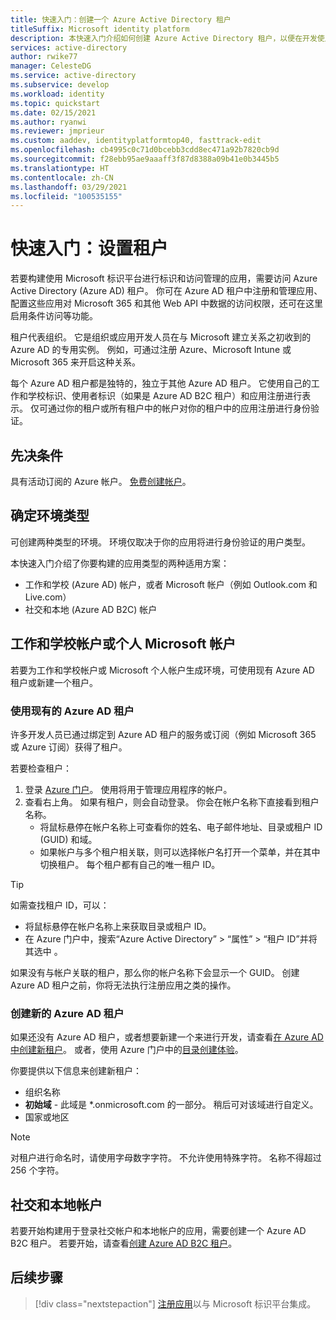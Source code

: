 ```yaml
---
title: 快速入门：创建一个 Azure Active Directory 租户
titleSuffix: Microsoft identity platform
description: 本快速入门介绍如何创建 Azure Active Directory 租户，以便在开发使用 Microsoft 标识平台进行身份验证和授权的应用程序时使用。
services: active-directory
author: rwike77
manager: CelesteDG
ms.service: active-directory
ms.subservice: develop
ms.workload: identity
ms.topic: quickstart
ms.date: 02/15/2021
ms.author: ryanwi
ms.reviewer: jmprieur
ms.custom: aaddev, identityplatformtop40, fasttrack-edit
ms.openlocfilehash: cb4995c0c71d0bcebb3cdd8ec471a92b7820cb9d
ms.sourcegitcommit: f28ebb95ae9aaaff3f87d8388a09b41e0b3445b5
ms.translationtype: HT
ms.contentlocale: zh-CN
ms.lasthandoff: 03/29/2021
ms.locfileid: "100535155"
---
```

# <a name="quickstart-set-up-a-tenant"></a>快速入门：设置租户

若要构建使用 Microsoft 标识平台进行标识和访问管理的应用，需要访问 Azure Active Directory (Azure AD) 租户。 你可在 Azure AD 租户中注册和管理应用、配置这些应用对 Microsoft 365 和其他 Web API 中数据的访问权限，还可在这里启用条件访问等功能。

租户代表组织。 它是组织或应用开发人员在与 Microsoft 建立关系之初收到的 Azure AD 的专用实例。 例如，可通过注册 Azure、Microsoft Intune 或 Microsoft 365 来开启这种关系。

每个 Azure AD 租户都是独特的，独立于其他 Azure AD 租户。 它使用自己的工作和学校标识、使用者标识（如果是 Azure AD B2C 租户）和应用注册进行表示。 仅可通过你的租户或所有租户中的帐户对你的租户中的应用注册进行身份验证。

## <a name="prerequisites"></a>先决条件

具有活动订阅的 Azure 帐户。 [免费创建帐户](https://azure.microsoft.com/free/?WT.mc_id=A261C142F)。

## <a name="determining-the-environment-type"></a>确定环境类型

可创建两种类型的环境。 环境仅取决于你的应用将进行身份验证的用户类型。 

本快速入门介绍了你要构建的应用类型的两种适用方案：

* 工作和学校 (Azure AD) 帐户，或者 Microsoft 帐户（例如 Outlook.com 和 Live.com）
* 社交和本地 (Azure AD B2C) 帐户

## <a name="work-and-school-accounts-or-personal-microsoft-accounts"></a>工作和学校帐户或个人 Microsoft 帐户

若要为工作和学校帐户或 Microsoft 个人帐户生成环境，可使用现有 Azure AD 租户或新建一个租户。
### <a name="use-an-existing-azure-ad-tenant"></a>使用现有的 Azure AD 租户

许多开发人员已通过绑定到 Azure AD 租户的服务或订阅（例如 Microsoft 365 或 Azure 订阅）获得了租户。

若要检查租户：

1. 登录 <a href="https://portal.azure.com/" target="_blank">Azure 门户</a>。 使用将用于管理应用程序的帐户。
1. 查看右上角。 如果有租户，则会自动登录。 你会在帐户名称下直接看到租户名称。
   * 将鼠标悬停在帐户名称上可查看你的姓名、电子邮件地址、目录或租户 ID (GUID) 和域。
   * 如果帐户与多个租户相关联，则可以选择帐户名打开一个菜单，并在其中切换租户。 每个租户都有自己的唯一租户 ID。

> [!TIP]
> 如需查找租户 ID，可以：
> * 将鼠标悬停在帐户名称上来获取目录或租户 ID。
> * 在 Azure 门户中，搜索“Azure Active Directory” > “属性” > “租户 ID”并将其选中  。

如果没有与帐户关联的租户，那么你的帐户名称下会显示一个 GUID。 创建 Azure AD 租户之前，你将无法执行注册应用之类的操作。

### <a name="create-a-new-azure-ad-tenant"></a>创建新的 Azure AD 租户

如果还没有 Azure AD 租户，或者想要新建一个来进行开发，请查看[在 Azure AD 中创建新租户](../fundamentals/active-directory-access-create-new-tenant.md)。 或者，使用 Azure 门户中的[目录创建体验](https://portal.azure.com/#create/Microsoft.AzureActiveDirectory)。 

你要提供以下信息来创建新租户：

- 组织名称
- **初始域** - 此域是 *.onmicrosoft.com 的一部分。 稍后可对该域进行自定义。
- 国家或地区

> [!NOTE]
> 对租户进行命名时，请使用字母数字字符。 不允许使用特殊字符。 名称不得超过 256 个字符。

## <a name="social-and-local-accounts"></a>社交和本地帐户

若要开始构建用于登录社交帐户和本地帐户的应用，需要创建一个 Azure AD B2C 租户。 若要开始，请查看[创建 Azure AD B2C 租户](../../active-directory-b2c/tutorial-create-tenant.md)。

## <a name="next-steps"></a>后续步骤

> [!div class="nextstepaction"]
> [注册应用](quickstart-register-app.md)以与 Microsoft 标识平台集成。
